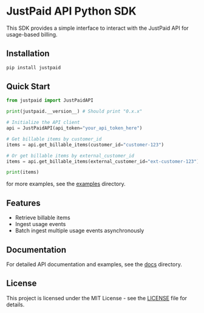 # JustPaid API Python SDK

This SDK provides a simple interface to interact with the JustPaid API for usage-based billing.

## Installation

```bash
pip install justpaid
```

## Quick Start

```python
from justpaid import JustPaidAPI

print(justpaid.__version__) # Should print "0.x.x"

# Initialize the API client
api = JustPaidAPI(api_token="your_api_token_here")

# Get billable items by customer_id
items = api.get_billable_items(customer_id="customer-123")

# Or get billable items by external_customer_id
items = api.get_billable_items(external_customer_id="ext-customer-123")

print(items)
```

for more examples, see the [examples](examples/) directory.

## Features

- Retrieve billable items
- Ingest usage events
- Batch ingest multiple usage events asynchronously


## Documentation

For detailed API documentation and examples, see the [docs](https://docs.justpaid.io/api-reference/) directory.

## License

This project is licensed under the MIT License - see the [LICENSE](LICENSE) file for details.
